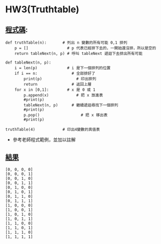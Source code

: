 # HW3(Truthtable)

## [程式碼](https://github.com/weng0418/ai109b/blob/main/homework/work3/HW3.py):
```
def truthTable(n):       # 列出 n 變數的所有可能 0,1 排列
	p = []                 # p 代表已經排下去的，一開始還沒排，所以是空的
	return tableNext(n, p) # 呼叫 tableNext 遞迴下去排出所有可能

def tableNext(n, p):
	i = len(p)             # i 是下一個排列的位置
	if i == n:		         # 全部排好了
		print(p)	           # 印出排列
		return               # 返回上層
	for x in [0,1]:        # x 是 0 或 1
		p.append(x)		       # 把 x 放進表
        #print(p)
		tableNext(n, p)	     # 繼續遞迴尋找下一個排列
        #print(p)
		p.pop()			         # 把 x 移出表
        #print(p)
        
truthTable(4)            # 印出4變數的真值表
```

* 參考老師程式範例，並加以註解

## [結果](https://github.com/weng0418/ai109b/blob/main/homework/work3/HW3.png)
```
[0, 0, 0, 0]
[0, 0, 0, 1]
[0, 0, 1, 0]
[0, 0, 1, 1]
[0, 1, 0, 0]
[0, 1, 0, 1]
[0, 1, 1, 0]
[0, 1, 1, 1]
[1, 0, 0, 0]
[1, 0, 0, 1]
[1, 0, 1, 0]
[1, 0, 1, 1]
[1, 1, 0, 0]
[1, 1, 0, 1]
[1, 1, 1, 0]
[1, 1, 1, 1]
```
